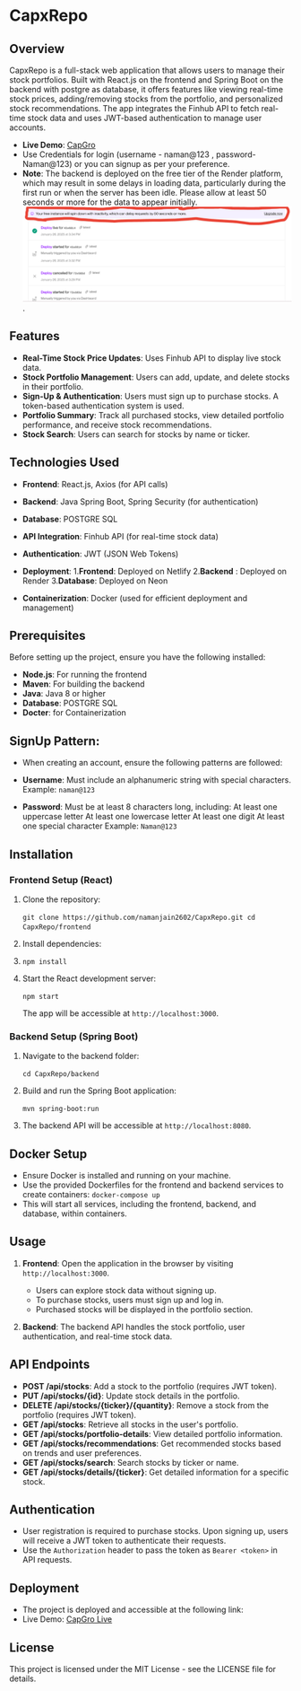 # CapxRepo

## Overview
CapxRepo is a full-stack web application that allows users to manage their stock portfolios. Built with React.js on the frontend and Spring Boot on the backend with postgre as database, it offers features like viewing real-time stock prices, adding/removing stocks from the portfolio, and personalized stock recommendations. The app integrates the Finhub API to fetch real-time stock data and uses JWT-based authentication to manage user accounts.
- **Live Demo**: [CapGro](https://capgro.netlify.app/)
- Use Credentials for login (username - naman@123 , password- Naman@123) or you can signup as per your preference.
- **Note**: The backend is deployed on the free tier of the Render platform, which may result in some delays in loading data, particularly during the first run or when the server has been idle. Please allow at least 50 seconds or more for the data to appear initially. ![Reason](delay_Info_Reason.png).

## Features
- **Real-Time Stock Price Updates**: Uses Finhub API to display live stock data.
- **Stock Portfolio Management**: Users can add, update, and delete stocks in their portfolio.
- **Sign-Up & Authentication**: Users must sign up to purchase stocks. A token-based authentication system is used.
- **Portfolio Summary**: Track all purchased stocks, view detailed portfolio performance, and receive stock recommendations.
- **Stock Search**: Users can search for stocks by name or ticker.


## Technologies Used
-   **Frontend**: React.js, Axios (for API calls)
-   **Backend**: Java Spring Boot, Spring Security (for authentication)
-   **Database**: POSTGRE SQL
-   **API Integration**: Finhub API (for real-time stock data)
-   **Authentication**: JWT (JSON Web Tokens)
-   **Deployment**: 
         1.**Frontend**: Deployed on Netlify
         2.**Backend** : Deployed on Render
         3.**Database**: Deployed on Neon

-   **Containerization**: Docker (used for efficient deployment and management)


## Prerequisites

Before setting up the project, ensure you have the following installed:

-   **Node.js**: For running the frontend
-   **Maven**: For building the backend
-   **Java**: Java 8 or higher
-   **Database**: POSTGRE SQL
-   **Docter**: for Containerization

## SignUp Pattern:

- When creating an account, ensure the following patterns are followed:

-   **Username**: Must include an alphanumeric string with special characters.
                  Example: `naman@123`
-   **Password**: Must be at least 8 characters long, including:
                  At least one uppercase letter
                  At least one lowercase letter
                  At least one digit
                  At least one special character
                  Example: `Naman@123`


## Installation

### Frontend Setup (React)

1.  Clone the repository:

    `git clone https://github.com/namanjain2602/CapxRepo.git
    cd CapxRepo/frontend` 
    
2.  Install dependencies:
3. 
    `npm install` 
    
4.  Start the React development server:

    `npm start` 
    
    The app will be accessible at `http://localhost:3000`.
    

### Backend Setup (Spring Boot)

1.  Navigate to the backend folder:
    
    `cd CapxRepo/backend` 
    
2.  Build and run the Spring Boot application:
    
    `mvn spring-boot:run` 
    
3.  The backend API will be accessible at `http://localhost:8080`.  

## Docker Setup

- Ensure Docker is installed and running on your machine.
- Use the provided Dockerfiles for the frontend and backend services to create containers:
  `docker-compose up`
- This will start all services, including the frontend, backend, and database, within containers.
    
## Usage

1.  **Frontend**: Open the application in the browser by visiting `http://localhost:3000`.
    
    -   Users can explore stock data without signing up.
    -   To purchase stocks, users must sign up and log in.
    -   Purchased stocks will be displayed in the portfolio section.
2.  **Backend**: The backend API handles the stock portfolio, user authentication, and real-time stock data.


## API Endpoints

-   **POST /api/stocks**: Add a stock to the portfolio (requires JWT token).
-   **PUT /api/stocks/{id}**: Update stock details in the portfolio.
-   **DELETE /api/stocks/{ticker}/{quantity}**: Remove a stock from the portfolio (requires JWT token).
-   **GET /api/stocks**: Retrieve all stocks in the user's portfolio.
-   **GET /api/stocks/portfolio-details**: View detailed portfolio information.
-   **GET /api/stocks/recommendations**: Get recommended stocks based on trends and user preferences.
-   **GET /api/stocks/search**: Search stocks by ticker or name.
-   **GET /api/stocks/details/{ticker}**: Get detailed information for a specific stock.

## Authentication

-   User registration is required to purchase stocks. Upon signing up, users will receive a JWT token to authenticate their requests.
-   Use the `Authorization` header to pass the token as `Bearer <token>` in API requests.

## Deployment


-   The project is deployed and accessible at the following link:
-   Live Demo: [CapGro Live](https://capgro.netlify.app/)

## License
This project is licensed under the MIT License - see the LICENSE file for details.


